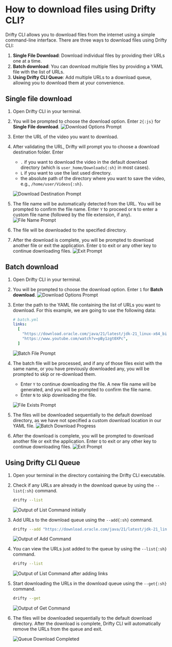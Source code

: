 # How to download files using Drifty CLI?

Drifty CLI allows you to download files from the internet using a simple command-line interface. There are three ways to download files using Drifty CLI:

1. **Single File Download**: Download individual files by providing their URLs one at a time.
2. **Batch download**: You can download multiple files by providing a YAML file with the list of URLs.
3. **Using Drifty CLI Queue**: Add multiple URLs to a download queue, allowing you to download them at your convenience.

## Single file download

1. Open Drifty CLI in your terminal.
2. You will be prompted to choose the download option. Enter `2{:js}` for **Single File download**.
   ![Download Options Prompt](https://github.com/user-attachments/assets/c41e73d3-5181-4d20-b708-4d3c63ded67f)
3. Enter the URL of the video you want to download.
4. After validating the URL, Drifty will prompt you to choose a download destination folder. Enter
   - `.` if you want to download the video in the default download directory (which is `user_home/Downloads{:sh}` in most cases).
   - `L` if you want to use the last used directory.
   - the absolute path of the directory where you want to save the video, e.g., `/home/user/Videos{:sh}`.

   ![Download Destination Prompt](https://github.com/user-attachments/assets/1a09c175-3666-4f9c-a4c4-75309cb5f10a)

5. The file name will be automatically detected from the URL. You will be prompted to confirm the file name. Enter `Y` to proceed or `N` to enter a custom file name (followed by the file extension, if any).
   ![File Name Prompt](https://github.com/user-attachments/assets/9496fff3-1357-4fff-bc81-4617ac8838a7)
6. The file will be downloaded to the specified directory.
7. After the download is complete, you will be prompted to download another file or exit the application. Enter `Q` to exit or any other key to continue downloading files.
   ![Exit Prompt](https://github.com/user-attachments/assets/a20a8d5d-3045-4984-937a-df2d8391e3cd)

## Batch download

1. Open Drifty CLI in your terminal.
2. You will be prompted to choose the download option. Enter `1` for **Batch download**.
   ![Download Options Prompt](https://github.com/user-attachments/assets/c41e73d3-5181-4d20-b708-4d3c63ded67f)
3. Enter the path to the YAML file containing the list of URLs you want to download.
   For this example, we are going to use the following data:
   ```yaml
   # batch.yml
   links:
     [
       "https://download.oracle.com/java/21/latest/jdk-21_linux-x64_bin.tar.gz",
       "https://www.youtube.com/watch?v=pBy1zgt0XPc",
     ]
   ```
   ![Batch File Prompt](https://github.com/user-attachments/assets/86d884ff-dd4c-40f1-a6b6-e2f3d98411e0)
4. The batch file will be processed, and if any of those files exist with the same name, or you have previously downloaded any, you will be prompted to skip or re-download them.
   - Enter `Y` to continue downloading the file. A new file name will be generated, and you will be prompted to confirm the file name.
   - Enter `N` to skip downloading the file.

   ![File Exists Prompt](https://github.com/user-attachments/assets/acf9d433-7a0b-409d-9b68-1d6326536467)

5. The files will be downloaded sequentially to the default download directory, as we have not specified a custom download location in our YAML file.
   ![Batch Download Progress](https://github.com/user-attachments/assets/f89b9685-76b6-4fd3-98d6-6e1262ea386e)
6. After the download is complete, you will be prompted to download another file or exit the application. Enter `Q` to exit or any other key to continue downloading files.
   ![Exit Prompt](https://github.com/user-attachments/assets/9a568579-d3e2-4a20-93b4-bab73b2bd635)

## Using Drifty CLI Queue

1. Open your terminal in the directory containing the Drifty CLI executable.
2. Check if any URLs are already in the download queue by using the `--list{:sh}` command.

   ```bash
   drifty --list
   ```

   ![Output of List Command initially](https://github.com/user-attachments/assets/5bc75ce4-d404-4306-9a3a-44f1329611f4)

3. Add URLs to the download queue using the `--add{:sh}` command.

   ```bash
   drifty --add "https://download.oracle.com/java/21/latest/jdk-21_linux-x64_bin.tar.gz" "https://www.youtube.com/watch?v=pBy1zgt0XPc"
   ```

   ![Output of Add Command](https://github.com/user-attachments/assets/d461c692-0b0f-4031-96cb-fe127335accd)

4. You can view the URLs just added to the queue by using the `--list{:sh}` command.

   ```bash
   drifty --list
   ```

   ![Output of List Command after adding links](https://github.com/user-attachments/assets/7c5e886a-d1d9-4697-a74d-5c84808f3f89)

5. Start downloading the URLs in the download queue using the `--get{:sh}` command.

   ```bash
   drifty --get
   ```

   ![Output of Get Command](https://github.com/user-attachments/assets/f69cada6-f950-4722-ab63-7ffe6162d850)

6. The files will be downloaded sequentially to the default download directory. After the download is complete, Drifty CLI will automatically remove the URLs from the queue and exit.

   ![Queue Download Completed](https://github.com/user-attachments/assets/e75bb16d-28fe-463d-96cc-363501a66e2b)
